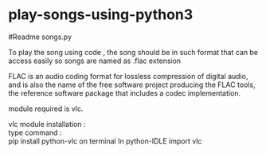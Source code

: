 # play-songs-using-python3


#Readme songs.py

To play the song using code , the song should be in such format that can be access easily so songs are named as .flac extension

FLAC is an audio coding format for lossless compression of digital audio, and is also the name of the free software project producing the FLAC tools, the reference software package that includes a codec implementation.

module required is vlc.

vlc module installation :  
type command :  
pip install python-vlc   on terminal
In python-IDLE 
import vlc 
